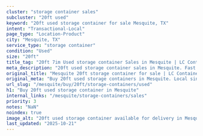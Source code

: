 ```yaml
---
cluster: "storage container sales"
subcluster: "20ft used"
keyword: "20ft used storage container for sale Mesquite, TX"
intent: "Transactional-Local"
page_type: "Location-Product"
city: "Mesquite, TX"
service_type: "storage container"
condition: "Used"
size: "20ft"
title_tag: "20ft 7im Used storage container Sales in Mesquite | LC Container"
meta_description: "20ft used storage container sales in Mesquite. Fast delivery, competitive pricing. Serving storage containers area. Quote ID: YN0. Call (214) 524-4168 for your free quote today."
original_title: "Mesquite 20ft storage container for sale | LC Container"
original_meta: "Buy 20ft used storage containers in Mesquite. Local since 2003. New & used inventory. Fast delivery. Get your free quote — call (214) 524-4168 today."
url_slug: "/mesquite/buy/20ft/storage-containers/used"
h1: "Buy 20ft used storage container in Mesquite"
internal_links: "/mesquite/storage-containers/sales"
priority: 3
notes: "NaN"
noindex: true
image_alt: "20ft used storage container available for delivery in Mesquite"
last_updated: "2025-10-21"
---
```


<!-- TODO: Add unique city/inventory copy, images, and internal links here. -->
